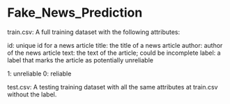 # Fake_News_Prediction
train.csv: A full training dataset with the following attributes:

id: unique id for a news article
title: the title of a news article
author: author of the news article
text: the text of the article; could be incomplete
label: a label that marks the article as potentially unreliable

1: unreliable
0: reliable

test.csv: A testing training dataset with all the same attributes at train.csv without the label.
